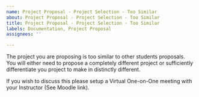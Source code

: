 ```yaml
---
name: Project Proposal - Project Selection - Too Similar
about: Project Proposal - Project Selection - Too Similar
title: Project Proposal - Project Selection - Too Similar
labels: Documentation, Project Proposal
assignees: ''

---
```


The project you are proposing is too similar to other students proposals. You will either need to propose a completely different project or sufficiently differentiate you project to make in distinctly different.

If you wish to discuss this please setup a Virtual One-on-One meeting with your Instructor (See Moodle link).
